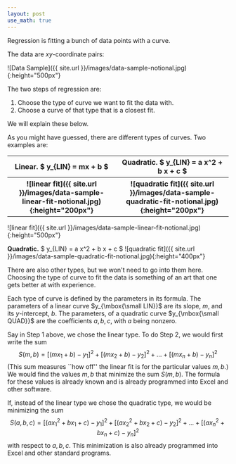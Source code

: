 ```yaml
---
layout: post
use_math: true
---
```


Regression is fitting a bunch of data points with a curve.

The data are $xy$-coordinate pairs:

![Data Sample]({{ site.url }}/images/data-sample-notional.jpg){:height="500px"}

The two steps of regression are:
<ol>

<li>  Choose the type of curve we want to fit the data with. </li>

<li>  Choose a curve of that type that is a closest fit. </li>

</ol>
We will explain these below.

As you might have guessed, there are different types of curves.  Two examples are:

<table style="width:100%">
  <tr>
    <th>
<b>Linear.</b> $ y_{LIN} = mx + b $</th>
    <th><b>Quadratic.</b> $ y_{LIN} = a x^2 + b x + c $</th> 
  </tr>
  <tr>
    <th>
      ![linear fit]({{ site.url }}/images/data-sample-linear-fit-notional.jpg){:height="200px"}
    </th>
    <th>
    ![quadratic fit]({{ site.url }}/images/data-sample-quadratic-fit-notional.jpg){:height="200px"}
    </th> 
  </tr>
  </table>



![linear fit]({{ site.url }}/images/data-sample-linear-fit-notional.jpg){:height="500px"}

<b>Quadratic.</b> $ y_{LIN} = a x^2 + b x + c $
![quadratic fit]({{ site.url }}/images/data-sample-quadratic-fit-notional.jpg){:height="400px"}


There are also other types, but we won't need to go into them here.  Choosing the type of curve to fit the data is something of an art that one gets better at with experience.

Each type of curve is defined by the parameters in its formula. The parameters of a linear curve $y_{\mbox{\small LIN}}$ are its slope, $m$, and its $y$-intercept, $b$.  The parameters, of a quadratic curve $y_{\mbox{\small QUAD}}$ are the coefficients $a, b, c$, with $a$ being nonzero.

Say in Step 1 above, we chose the linear type.  To do Step 2, we would first write the sum
$$
S(m, b) = 
\big[
(m x_{1} + b) - y_{1}
\big]^2 + 
\big[
(m x_{2} + b) - y_{2}
\big]^2 + 
\ldots +
\big[
(m x_{n} + b) - y_{n}
\big]^2
$$
(This sum measures ``how off'' the linear fit is for the particular values $m, b$.) We would find the values $m, b$ that minimize the sum $S(m, b)$.  The formula for these values is already known and is already programmed into Excel and other software.


If, instead of the linear type we chose the quadratic type, we would be minimizing the sum
$$
S(a, b, c) = 
\big[
(a x_{1}^2 + bx_{1} + c) - y_{1}
\big]^2 + 
\big[
(a x_{2}^2 + bx_{2} + c) - y_{2}
\big]^2 + 
\ldots +
\big[
(a x_{n}^2 + bx_{n} + c) - y_{n}
\big]^2
$$
with respect to $a, b, c$.  This minimization is also already programmed into Excel and other standard programs.
